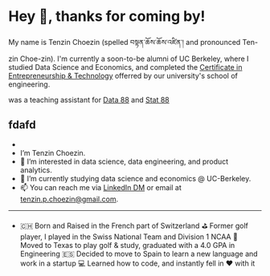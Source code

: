 # Hey 👋, thanks for coming by! 

My name is Tenzin Choezin (spelled བསྟན་ཆོས་ཆོས་འཛིན་། and pronounced Ten-zin Choe-zin). I'm currently a soon-to-be alumni of UC Berkeley, where I studied Data Science and Economics, and completed the [Certificate in Entrepreneurship & Technology](https://scet.berkeley.edu/students/certificate-in-entrepreneurship-and-technology/) offerred by our university's school of engineering.




was a teaching assistant for [Data 88](https://data-88e.github.io/fa20/) and [Stat 88](http://stat88.org/)


fdafd
- 
- 
- I’m Tenzin Choezin.
- 👀 I’m interested in data science, data engineering, and product analytics. 
- 🌱 I’m currently studying data science and economics @ UC-Berkeley.
- 📫 You can reach me via [LinkedIn DM](https://www.linkedin.com/in/tenzinchoezin/) or email at tenzin.p.choezin@gmail.com. 



-------
- 🇨🇭 Born and Raised in the French part of Switzerland
⛳️ Former golf player, I played in the Swiss National Team and Division 1 NCAA
🌵 Moved to Texas to play golf & study, graduated with a 4.0 GPA in Engineering
🇪🇸 Decided to move to Spain to learn a new language and work in a startup
💻 Learned how to code, and instantly fell in ♥️ with it
